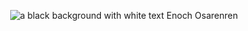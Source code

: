 <p align="center"><img alt="a black background with white text Enoch Osarenren" src="https://github.com/enochval/enochval/assets/21349859/81186872-7e0e-42d6-aa08-2c5379403740"></p>

<!--
**enochval/enochval** is a ✨ _special_ ✨ repository because its `README.md` (this file) appears on your GitHub profile.

Here are some ideas to get you started:

- 🔭 I’m currently working on ...
- 🌱 I’m currently learning ...
- 👯 I’m looking to collaborate on ...
- 🤔 I’m looking for help with ...
- 💬 Ask me about ...
- 📫 How to reach me: ...
- 😄 Pronouns: ...
- ⚡ Fun fact: ...
-->
